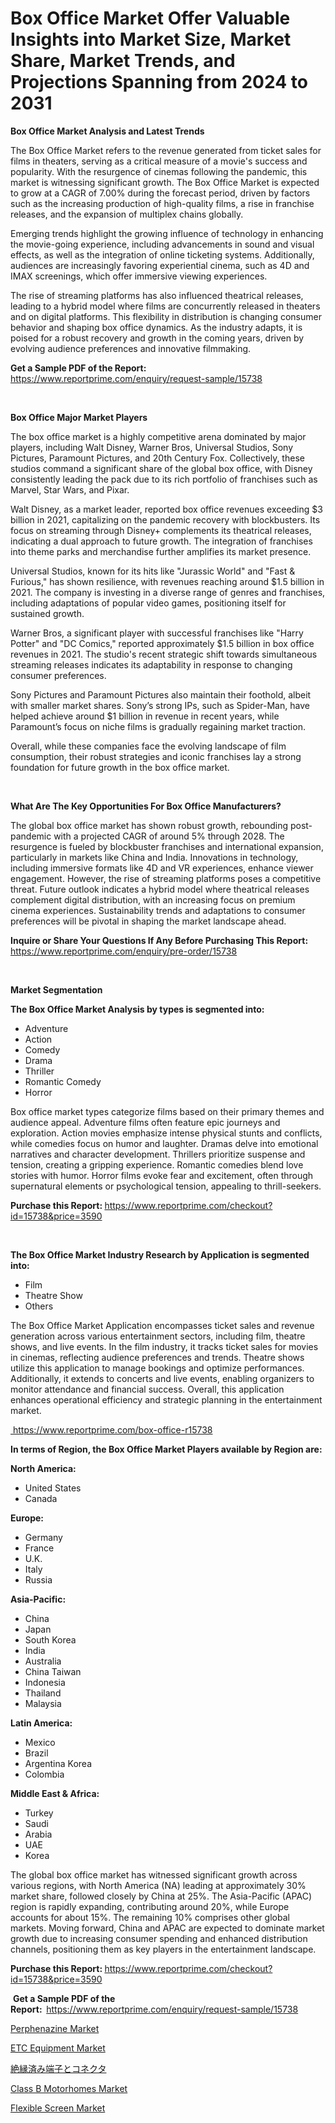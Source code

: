 <p><h1>Box Office Market Offer Valuable Insights into Market Size, Market Share, Market Trends, and Projections Spanning from 2024 to 2031</h1></p><p><strong>Box Office Market Analysis and Latest Trends</strong></p>
<p><p>The Box Office Market refers to the revenue generated from ticket sales for films in theaters, serving as a critical measure of a movie's success and popularity. With the resurgence of cinemas following the pandemic, this market is witnessing significant growth. The Box Office Market is expected to grow at a CAGR of 7.00% during the forecast period, driven by factors such as the increasing production of high-quality films, a rise in franchise releases, and the expansion of multiplex chains globally.</p><p>Emerging trends highlight the growing influence of technology in enhancing the movie-going experience, including advancements in sound and visual effects, as well as the integration of online ticketing systems. Additionally, audiences are increasingly favoring experiential cinema, such as 4D and IMAX screenings, which offer immersive viewing experiences. </p><p>The rise of streaming platforms has also influenced theatrical releases, leading to a hybrid model where films are concurrently released in theaters and on digital platforms. This flexibility in distribution is changing consumer behavior and shaping box office dynamics. As the industry adapts, it is poised for a robust recovery and growth in the coming years, driven by evolving audience preferences and innovative filmmaking.</p></p>
<p><strong>Get a Sample PDF of the Report:&nbsp;</strong> <a href="https://www.reportprime.com/enquiry/request-sample/15738">https://www.reportprime.com/enquiry/request-sample/15738</a></p>
<p>&nbsp;</p>
<p><strong>Box Office Major Market Players</strong></p>
<p><p>The box office market is a highly competitive arena dominated by major players, including Walt Disney, Warner Bros, Universal Studios, Sony Pictures, Paramount Pictures, and 20th Century Fox. Collectively, these studios command a significant share of the global box office, with Disney consistently leading the pack due to its rich portfolio of franchises such as Marvel, Star Wars, and Pixar.</p><p>Walt Disney, as a market leader, reported box office revenues exceeding $3 billion in 2021, capitalizing on the pandemic recovery with blockbusters. Its focus on streaming through Disney+ complements its theatrical releases, indicating a dual approach to future growth. The integration of franchises into theme parks and merchandise further amplifies its market presence.</p><p>Universal Studios, known for its hits like "Jurassic World" and "Fast & Furious," has shown resilience, with revenues reaching around $1.5 billion in 2021. The company is investing in a diverse range of genres and franchises, including adaptations of popular video games, positioning itself for sustained growth.</p><p>Warner Bros, a significant player with successful franchises like "Harry Potter" and "DC Comics," reported approximately $1.5 billion in box office revenues in 2021. The studio's recent strategic shift towards simultaneous streaming releases indicates its adaptability in response to changing consumer preferences.</p><p>Sony Pictures and Paramount Pictures also maintain their foothold, albeit with smaller market shares. Sony’s strong IPs, such as Spider-Man, have helped achieve around $1 billion in revenue in recent years, while Paramount’s focus on niche films is gradually regaining market traction.</p><p>Overall, while these companies face the evolving landscape of film consumption, their robust strategies and iconic franchises lay a strong foundation for future growth in the box office market.</p></p>
<p>&nbsp;</p>
<p><strong>What Are The Key Opportunities For Box Office Manufacturers?</strong></p>
<p><p>The global box office market has shown robust growth, rebounding post-pandemic with a projected CAGR of around 5% through 2028. The resurgence is fueled by blockbuster franchises and international expansion, particularly in markets like China and India. Innovations in technology, including immersive formats like 4D and VR experiences, enhance viewer engagement. However, the rise of streaming platforms poses a competitive threat. Future outlook indicates a hybrid model where theatrical releases complement digital distribution, with an increasing focus on premium cinema experiences. Sustainability trends and adaptations to consumer preferences will be pivotal in shaping the market landscape ahead.</p></p>
<p><strong>Inquire or Share Your Questions If Any Before Purchasing This Report:</strong> <a href="https://www.reportprime.com/enquiry/pre-order/15738">https://www.reportprime.com/enquiry/pre-order/15738</a></p>
<p>&nbsp;</p>
<p><strong>Market Segmentation</strong></p>
<p><strong>The Box Office Market Analysis by types is segmented into:</strong></p>
<p><ul><li>Adventure</li><li>Action</li><li>Comedy</li><li>Drama</li><li>Thriller</li><li>Romantic Comedy</li><li>Horror</li></ul></p>
<p><p>Box office market types categorize films based on their primary themes and audience appeal. Adventure films often feature epic journeys and exploration. Action movies emphasize intense physical stunts and conflicts, while comedies focus on humor and laughter. Dramas delve into emotional narratives and character development. Thrillers prioritize suspense and tension, creating a gripping experience. Romantic comedies blend love stories with humor. Horror films evoke fear and excitement, often through supernatural elements or psychological tension, appealing to thrill-seekers.</p></p>
<p><strong>Purchase this Report:&nbsp;</strong><a href="https://www.reportprime.com/checkout?id=15738&price=3590">https://www.reportprime.com/checkout?id=15738&price=3590</a></p>
<p>&nbsp;</p>
<p><strong>The Box Office Market Industry Research by Application is segmented into:</strong></p>
<p><ul><li>Film</li><li>Theatre Show</li><li>Others</li></ul></p>
<p><p>The Box Office Market Application encompasses ticket sales and revenue generation across various entertainment sectors, including film, theatre shows, and live events. In the film industry, it tracks ticket sales for movies in cinemas, reflecting audience preferences and trends. Theatre shows utilize this application to manage bookings and optimize performances. Additionally, it extends to concerts and live events, enabling organizers to monitor attendance and financial success. Overall, this application enhances operational efficiency and strategic planning in the entertainment market.</p></p>
<p><a href="https://www.reportprime.com/box-office-r15738">&nbsp;https://www.reportprime.com/box-office-r15738</a></p>
<p><strong>In terms of Region, the Box Office Market Players available by Region are:</strong></p>
<p>
    <p> <strong> North America: </strong>
        <ul>
            <li>United States</li>
            <li>Canada</li>
        </ul>
        </p> 
    <p> <strong> Europe: </strong>
        <ul>
            <li>Germany</li>
            <li>France</li>
            <li>U.K.</li>
            <li>Italy</li>
            <li>Russia</li>
        </ul>
        </p> 
    <p> <strong> Asia-Pacific: </strong>
        <ul>
            <li>China</li>
            <li>Japan</li>
            <li>South Korea</li>
            <li>India</li>
            <li>Australia</li>
            <li>China Taiwan</li>
            <li>Indonesia</li>
            <li>Thailand</li>
            <li>Malaysia</li>
        </ul>
        </p> 
    <p> <strong> Latin America: </strong>
        <ul>
            <li>Mexico</li>
            <li>Brazil</li>
            <li>Argentina Korea</li>
            <li>Colombia</li>
        </ul>
        </p> 
    <p> <strong> Middle East & Africa: </strong>
        <ul>
            <li>Turkey</li>
            <li>Saudi</li>
            <li>Arabia</li>
            <li>UAE</li>
            <li>Korea</li>
        </ul>
    </p>
    </p>
<p><p>The global box office market has witnessed significant growth across various regions, with North America (NA) leading at approximately 30% market share, followed closely by China at 25%. The Asia-Pacific (APAC) region is rapidly expanding, contributing around 20%, while Europe accounts for about 15%. The remaining 10% comprises other global markets. Moving forward, China and APAC are expected to dominate market growth due to increasing consumer spending and enhanced distribution channels, positioning them as key players in the entertainment landscape.</p></p>
<p><strong>Purchase this Report: </strong><a href="https://www.reportprime.com/checkout?id=15738&price=3590">https://www.reportprime.com/checkout?id=15738&price=3590</a></p>
<p>&nbsp;<strong>Get a Sample PDF of the Report:&nbsp;&nbsp;</strong><a href="https://www.reportprime.com/enquiry/request-sample/15738">https://www.reportprime.com/enquiry/request-sample/15738</a></p>
<p><strong></strong></p>
<p><p><a href="https://www.linkedin.com/pulse/what-factors-influence-perphenazine-market-coming-years-product-4xefe?trackingId=vLDex5qvSVm2ZftrO1vihQ%3D%3D">Perphenazine Market</a></p><p><a href="https://medium.com/@kaceyrath_40350/the-etc-equipment-market-decisions-are-mostly-driven-by-resource-optimization-and-9b7c9274d38a">ETC Equipment Market</a></p><p><a href="https://medium.com/@ridleydamion/pre-insulated-terminals-and-connectors-market-%E3%81%AF-%E3%82%B3%E3%82%B9%E3%83%88%E7%AE%A1%E7%90%86%E3%81%A8%E5%8A%B9%E7%8E%87%E5%90%91%E4%B8%8A%E3%82%92%E5%84%AA%E5%85%88%E3%81%97%E3%81%BE%E3%81%99-%E3%81%95%E3%82%89%E3%81%AB-%E5%A0%B1%E5%91%8A%E6%9B%B8%E3%81%AF%E5%B8%82%E5%A0%B4%E3%81%AE%E9%9C%80%E8%A6%81%E9%9D%A2%E3%81%A8%E4%BE%9B%E7%B5%A6%E9%9D%A2%E3%81%AE%E4%B8%A1%E6%96%B9%E3%82%92%E3%82%AB%E3%83%90%E3%83%BC%E3%81%97%E3%81%A6%E3%81%84%E3%81%BE%E3%81%99-0a710ec06e07">絶縁済み端子とコネクタ</a></p><p><a href="https://issuu.com/reportprime-2/docs/class-b-motorhomes-market-size-2030_ee53fe1417b30b">Class B Motorhomes Market</a></p><p><a href="https://medium.com/@rpaviat04v/the-flexible-screen-market-has-grown-significantly-as-a-result-of-several-important-causes-3faaa69bf553">Flexible Screen Market</a></p></p>